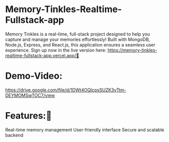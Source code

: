 # Memory-Tinkles-Realtime-Fullstack-app
 Memory Tinkles is a real-time, full-stack project designed to help you capture and manage your memories effortlessly! Built with MongoDB, Node.js, Express, and React.js, this application ensures a seamless user experience. Sign up now in the live version here: https://memory-tinkles-realtime-fullstack-app.vercel.app/🌟

# Demo-Video:
https://drive.google.com/file/d/1DWt4OQlcpsSUZK3yTtm-DEYMOMSwTOC7/view

# Features:🌟

Real-time memory management
User-friendly interface
Secure and scalable backend

